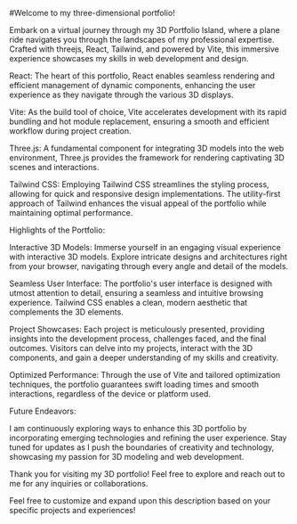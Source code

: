 #Welcome to my three-dimensional portfolio!

Embark on a virtual journey through my 3D Portfolio Island, where a plane ride navigates you through the landscapes of my professional expertise. Crafted with threejs, React, Tailwind, and powered by Vite, this immersive experience showcases my skills in web development and design.

React: The heart of this portfolio, React enables seamless rendering and efficient management of dynamic components, enhancing the user experience as they navigate through the various 3D displays.

Vite: As the build tool of choice, Vite accelerates development with its rapid bundling and hot module replacement, ensuring a smooth and efficient workflow during project creation.

Three.js: A fundamental component for integrating 3D models into the web environment, Three.js provides the framework for rendering captivating 3D scenes and interactions.

Tailwind CSS: Employing Tailwind CSS streamlines the styling process, allowing for quick and responsive design implementations. The utility-first approach of Tailwind enhances the visual appeal of the portfolio while maintaining optimal performance.

Highlights of the Portfolio:

Interactive 3D Models:
Immerse yourself in an engaging visual experience with interactive 3D models. Explore intricate designs and architectures right from your browser, navigating through every angle and detail of the models.

Seamless User Interface:
The portfolio's user interface is designed with utmost attention to detail, ensuring a seamless and intuitive browsing experience. Tailwind CSS enables a clean, modern aesthetic that complements the 3D elements.

Project Showcases:
Each project is meticulously presented, providing insights into the development process, challenges faced, and the final outcomes. Visitors can delve into my projects, interact with the 3D components, and gain a deeper understanding of my skills and creativity.

Optimized Performance:
Through the use of Vite and tailored optimization techniques, the portfolio guarantees swift loading times and smooth interactions, regardless of the device or platform used.

Future Endeavors:

I am continuously exploring ways to enhance this 3D portfolio by incorporating emerging technologies and refining the user experience. Stay tuned for updates as I push the boundaries of creativity and technology, showcasing my passion for 3D modeling and web development.

Thank you for visiting my 3D portfolio! Feel free to explore and reach out to me for any inquiries or collaborations.

Feel free to customize and expand upon this description based on your specific projects and experiences!

